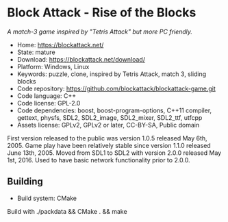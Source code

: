 # Block Attack - Rise of the Blocks

_A match-3 game inspired by "Tetris Attack" but more PC friendly._

- Home: https://blockattack.net/
- State: mature
- Download: https://blockattack.net/download/
- Platform: Windows, Linux
- Keywords: puzzle, clone, inspired by Tetris Attack, match 3, sliding blocks
- Code repository: https://github.com/blockattack/blockattack-game.git
- Code language: C++
- Code license: GPL-2.0
- Code dependencies: boost, boost-program-options, C++11 compiler, gettext, physfs, SDL2, SDL2_image, SDL2_mixer, SDL2_ttf, utfcpp
- Assets license: GPLv2, GPLv2 or later, CC-BY-SA, Public domain

First version released to the public was version 1.0.5 released May 6th, 2005.
Game play have been relatively stable since version 1.1.0 released June 13th, 2005.
Moved from SDL1 to SDL2 with version 2.0.0 released May 1st, 2016.
Used to have basic network functionality prior to 2.0.0.

## Building

- Build system: CMake

Build with ./packdata && CMake . && make
